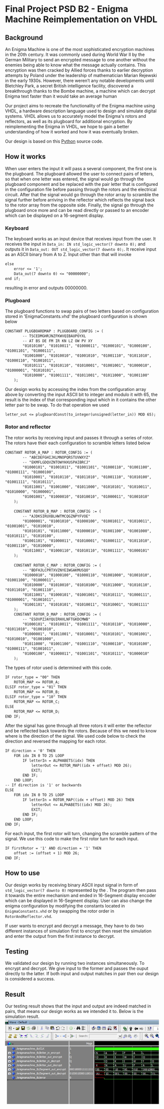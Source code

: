 # Final Project PSD B2 - Enigma Machine Reimplementation on VHDL


## Background


An Enigma Machine is one of the most sophisticated encryption machines in the 20th century. It was commonly used during World War II by the German Military to send an encrypted message to one another without the enemies being able to know what the message actually contains. This encryption was then cracked by Allied forces thanks to earlier decryption attempts by Poland under the leadership of mathematician Marian Rejewski in the early 1930s. However, there weren’t any notable developments until Bletchley Park, a secret British intelligence facility, discovered a breakthrough thanks to the Bombe machine, a machine which can decrypt Enigma text faster than it would take an average human 

Our project aims to recreate the functionality of the Enigma machine using VHDL, a hardware description language used to design and simulate digital systems. VHDL allows us to accurately model the Enigma's rotors and reflectors, as well as its plugboard for additional encryption. By reimplementing the Enigma in VHDL, we hope to gain a better understanding of how it worked and how it was eventually broken.



Our design is based on this [Python](https://www.101computing.net/enigma/) source code. 

## How it works
When user enters the input it will pass a several component, the first one is the plugboard. The plugboard allowed the user to connect pairs of letters, so that when one letter was entered, the signal would go through the plugboard component and be replaced with the pair letter that is configured in the configuration file before passing through the rotors and the electrical circuit. After that the signal would go through the rotor array to scramble the signal further before arriving in the reflector which reflects the signal back to the rotor array from the opposite side. Finally, the signal go through the plugboard once more and can be read directly or passed to an encoder which can be displayed on a 16-segment display.

### Keyboard
The keyboard works as an input device that receives input from the user. It receives the input in `Data_in: IN std_logic_vector(7 downto 0);` and outputs it in `Data_out: OUT std_logic_vector(7 downto 0);`. It receive input as an ASCII binary from A to Z. Input other than that will invoke 
```
else
    error <= '1';
    Data_out(7 downto 0) <= "00000000";
end if;
```
resulting in error and outputs 00000000.
                

### Plugboard
The plugboard functions to swap pairs of two letters based on configuration stored in 'EnigmaConstants.vhd' the plugboard configuration is shown below
```
CONSTANT PLUGBOARDMAP : PLUGBOARD_CONFIG := (
        -- TSCEDMGHRJNZFKWVQIBAUPOYXL
        -- AT BS DE FM IR KN LZ OW PV XY
        "01010100", "01010011", "01000011", "01000101", "01000100", "01001101", "01000111",
        "01001000", "01010010", "01001010", "01001110", "01011010", "01000110", "01001011",
        "01010111", "01010110", "01010001", "01001001", "01000010", "01000001", "01010101",
        "01010000", "01001111", "01011001", "01011000", "01001100"
    );
```
Our design works by accessing the index from the configuration array above by converting the input ASCII bit to integer and modulo it with 65, the result is the index of that corresponding input which in it contains the other letter pair to be swap. To do that operation we used
```
letter_out <= plugboardConst(to_integer(unsigned(letter_in)) MOD 65);
```

### Rotor and reflector
The rotor works by receiving input and passes it through a series of rotor. The rotors have their each configuration to scramble letters listed below
```
CONSTANT ROTOR_A_MAP : ROTOR_CONFIG := (
        -- "ABCDEFGHIJKLMNOPQRSTUVWXYZ"
        -- "EKMFLGDQVZNTOWYHXUSPAIBRCJ"
        "01000101", "01001011", "01001101", "01000110", "01001100", "01000111", "01000100",
        "01010001", "01010110", "01011010", "01001110", "01010100", "01001111", "01010111",
        "01011001", "01001000", "01011000", "01010101", "01010011", "01010000", "01000001",
        "01001001", "01000010", "01010010", "01000011", "01001010"
    );

    CONSTANT ROTOR_B_MAP : ROTOR_CONFIG := (
        -- "AJDKSIRUXBLHWTMCQGZNPYFVOE"
        "01000001", "01001010", "01000100", "01001011", "01010011", "01001001", "01010010",
        "01010101", "01011000", "01000010", "01001100", "01001000", "01010111", "01010100",
        "01001101", "01000011", "01010001", "01000111", "01011010", "01001110", "01010000",
        "01011001", "01000110", "01010110", "01001111", "01000101"
    );

    CONSTANT ROTOR_C_MAP : ROTOR_CONFIG := (
        -- "BDFHJLCPRTXVZNYEIWGAKMUSQO"
        "01000010", "01000100", "01000110", "01001000", "01001010", "01001100", "01000011",
        "01010000", "01010010", "01010100", "01011000", "01010110", "01011010", "01001110",
        "01011001", "01000101", "01001001", "01010111", "01000111", "01000001", "01001011",
        "01001101", "01010101", "01010011", "01010001", "01001111"
    );
    CONSTANT ROTOR_D_MAP : ROTOR_CONFIG := (
        -- "ESOVPZJAYQUIRHXLNFTGKDCMWB"
        "01000101", "01010011", "01001111", "01010110", "01010000", "01011010", "01001010",
        "01000001", "01011001", "01010001", "01010101", "01001001", "01010010", "01001000",
        "01011000", "01001100", "01001110", "01000110", "01010100", "01000111", "01001011",
        "01000100", "01000011", "01001101", "01010111", "01000010"
    );

```
The types of rotor used is determined with this code.
```
IF rotor_type = "00" THEN
	ROTOR_MAP <= ROTOR_A;
ELSIF rotor_type = "01" THEN
	ROTOR_MAP <= ROTOR_B;
ELSIF rotor_type = "10" THEN
	ROTOR_MAP <= ROTOR_C;
ELSE
	ROTOR_MAP <= ROTOR_D;
END IF;
```

After the signal has gone through all three rotors it will enter the reflector and be reflected back towards the rotors. Because of this we need to know where is the direction of the signal. We used code below to check the direction and reversed the mapping for each rotor.
```
IF direction = '0' THEN
	FOR idx IN 0 TO 25 LOOP
	    IF letterIn = ALPHABETS(idx) THEN
			letterOut <= ROTOR_MAP((idx + offset) MOD 26);
			EXIT;
		END IF;
	END LOOP;
-- If direction is '1' or backwards
ELSE
    FOR idx IN 0 TO 25 LOOP
		IF letterIn = ROTOR_MAP((idx + offset) MOD 26) THEN
			letterOut <= ALPHABETS((idx) MOD 26);
			EXIT;
		END IF;
	END LOOP;
END IF;
```
For each input, the first rotor will turn, changing the scramble pattern of the signal. We use this code to make the first rotor turn for each input.
```
IF firstRotor = '1' AND direction = '1' THEN
	offset := (offset + 1) MOD 26;
END IF;

```

## How to use
Our design works by receiving binary ASCII input signal in form of `std_logic_vector(7 downto 0)` represented by the . The program then pass it towards the entire mechanism and ended in 16-Segment display encoder which can be displayed in 16-Segment display. User can also change the enigma configuration by modifying the constants located in `EnigmaConstants.vhd` or by swapping the rotor order in  `RotorAndReflector.vhd`. 

If user wants to encrypt and decrypt a message, they have to do two different instances of simulation first to encrypt then reset the simulation and enter the output from the first instance to decrypt.

## Testing
We validated our design by running two instances simultaneously. To encrypt and decrypt. We give input to the former and passes the ouput directly to the latter. If both input and output matches in pair then our design is considered a success.
## Result
Our testing result shows that the input and output are indeed matched in pairs, that means our design works as we intended it to. Below is the simulation result.
![Testbench result](assets/enigma-tb.jpg)
